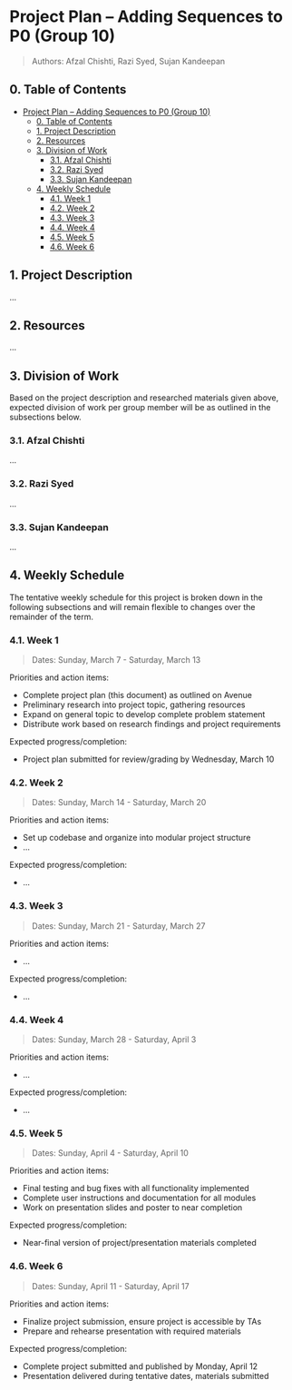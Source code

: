# Project Plan &ndash; Adding Sequences to P0 (Group 10)

> Authors: Afzal Chishti, Razi Syed, Sujan Kandeepan

## 0. Table of Contents

- [Project Plan &ndash; Adding Sequences to P0 (Group 10)](#project-plan--adding-sequences-to-p0-group-10)
  - [0. Table of Contents](#0-table-of-contents)
  - [1. Project Description](#1-project-description)
  - [2. Resources](#2-resources)
  - [3. Division of Work](#3-division-of-work)
    - [3.1. Afzal Chishti](#31-afzal-chishti)
    - [3.2. Razi Syed](#32-razi-syed)
    - [3.3. Sujan Kandeepan](#33-sujan-kandeepan)
  - [4. Weekly Schedule](#4-weekly-schedule)
    - [4.1. Week 1](#41-week-1)
    - [4.2. Week 2](#42-week-2)
    - [4.3. Week 3](#43-week-3)
    - [4.4. Week 4](#44-week-4)
    - [4.5. Week 5](#45-week-5)
    - [4.6. Week 6](#46-week-6)

## 1. Project Description

...

## 2. Resources

...

## 3. Division of Work

Based on the project description and researched materials given above, expected division of work per group member will be as outlined in the subsections below.

### 3.1. Afzal Chishti

...

### 3.2. Razi Syed

...

### 3.3. Sujan Kandeepan

...

## 4. Weekly Schedule

The tentative weekly schedule for this project is broken down in the following subsections and will remain flexible to changes over the remainder of the term.

### 4.1. Week 1

> Dates: Sunday, March 7 - Saturday, March 13

Priorities and action items:

- Complete project plan (this document) as outlined on Avenue
- Preliminary research into project topic, gathering resources
- Expand on general topic to develop complete problem statement
- Distribute work based on research findings and project requirements

Expected progress/completion:

- Project plan submitted for review/grading by Wednesday, March 10

### 4.2. Week 2

> Dates: Sunday, March 14 - Saturday, March 20

Priorities and action items:

- Set up codebase and organize into modular project structure
- ...

Expected progress/completion:

- ...

### 4.3. Week 3

> Dates: Sunday, March 21 - Saturday, March 27

Priorities and action items:

- ...

Expected progress/completion:

- ...

### 4.4. Week 4

> Dates: Sunday, March 28 - Saturday, April 3

Priorities and action items:

- ...

Expected progress/completion:

- ...

### 4.5. Week 5

> Dates: Sunday, April 4 - Saturday, April 10

Priorities and action items:

- Final testing and bug fixes with all functionality implemented
- Complete user instructions and documentation for all modules
- Work on presentation slides and poster to near completion

Expected progress/completion:

- Near-final version of project/presentation materials completed

### 4.6. Week 6

> Dates: Sunday, April 11 - Saturday, April 17

Priorities and action items:

- Finalize project submission, ensure project is accessible by TAs
- Prepare and rehearse presentation with required materials

Expected progress/completion:

- Complete project submitted and published by Monday, April 12
- Presentation delivered during tentative dates, materials submitted
